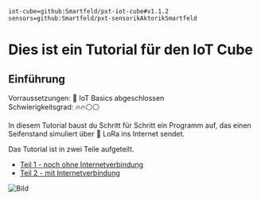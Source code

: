 ```package
iot-cube=github:Smartfeld/pxt-iot-cube#v1.1.2
sensors=github:Smartfeld/pxt-sensorikAktorikSmartfeld
```

# Dies ist ein Tutorial für den IoT Cube

## Einführung 
Vorraussetzungen: 🌱 IoT Basics abgeschlossen  
Schwierigkeitsgrad: 🔥🔥⚪⚪

In diesem Tutorial baust du Schritt für Schritt ein Programm auf, 
das einen Seifenstand simuliert über 🛜 LoRa ins Internet sendet. 

Das Tutorial ist in zwei Teile aufgeteilt.

* [Teil 1 - noch ohne Internetverbindung](https://makecode.microbit.org/#tutorial:github:reifab/pxt-iot-tutorial/docs/tutorials/seifenspender-part-1-de)  
* [Teil 2 - mit Internetverbindung](https://makecode.microbit.org/#tutorial:github:reifab/pxt-iot-tutorial/docs/tutorials/seifenspender-part-2-de)

![Bild](https://reifab.github.io/pxt-iot-tutorial/static/tutorials/iot-cube-anschliessen-klein.png)


